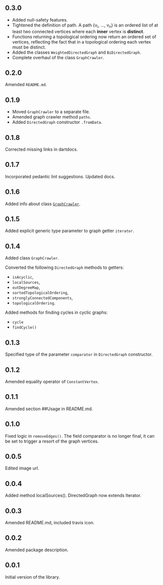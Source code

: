 ## 0.3.0

* Added null-safety features.
* Tightened the definition of path.
  A path {v<sub>i</sub>, ...,   v<sub>n</sub>} is an ordered list of at least two connected vertices where each **inner** vertex is **distinct**.
* Functions returning a topological ordering now return an ordered set of vertices, reflecting the fact that in a topological ordering
  each vertex must be distinct.
* Added the classes `WeightedDirectedGraph` and `BiDirectedGraph`.
* Complete overhaul of the class `GraphCrawler`. 


## 0.2.0

Amended `README.md`.

## 0.1.9

* Moved `GraphCrawler` to a separate file.
* Amended graph crawler method `paths`.
* Added `DirectedGraph` constructor `.fromData`.

## 0.1.8

Corrected missing links in dartdocs.

## 0.1.7

Incorporated pedantic lint suggestions.
Updated docs.

## 0.1.6

Added info about class [`GraphCrawler`][GraphCrawler].

## 0.1.5

Added explicit generic type parameter to graph getter `iterator`.

## 0.1.4

Added class `GraphCrawler`.

Converted the following `DirectedGraph` methods to getters:
- `isAcyclic`,
- `localSources`,
- `outDegreeMap`,
- `sortedTopologicalOrdering`,
- `stronglyConnectedComponents`,
- `topologicalOrdering`.

Added methods for finding cycles in cyclic graphs:
- `cycle`
- `findCycle()`

## 0.1.3

Specified type of the parameter `comparator` in `DirectedGraph` constructor.

## 0.1.2

Amended equality operator of `ConstantVertex`.

## 0.1.1

Amended section ##Usage in README.md.

## 0.1.0

Fixed logic in `removeEdges()`.
The field comparator is no longer final, it can
be set to trigger a resort of the graph vertices.

## 0.0.5

Edited image url.

## 0.0.4

Added method localSources().
DirectedGraph now extends Iterator.

## 0.0.3

Amended README.md, included travis icon.

## 0.0.2

Amended package description.

## 0.0.1

Initial version of the library.


[GraphCrawler]: https://pub.dev/documentation/directed_graph/latest/directed_graph/GraphCrawler-class.html